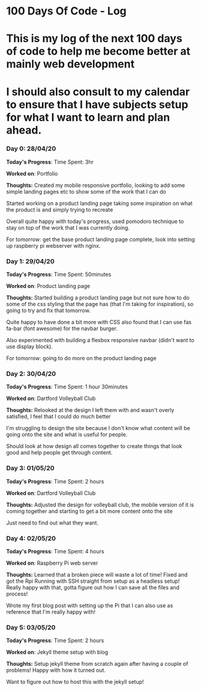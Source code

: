 # 100 Days Of Code - Log
# This is my log of the next 100 days of code to help me become better at mainly web development
# I should also consult to my calendar to ensure that I have subjects setup for what I want to learn and plan ahead.

### Day 0: 28/04/20

**Today's Progress**: Time Spent: 3hr

**Worked on**: Portfolio

**Thoughts:** Created my mobile responsive portfolio, looking to add some simple landing pages etc to show some of the work that I can do

Started working on a product landing page taking some inspiration on what the product is and simply trying to recreate

Overall quite happy with today's progress, used pomodoro technique to stay on top of the work that I was currently doing.

For tomorrow: get the base product landing page complete, look into setting up raspberry pi webserver with nginx.

### Day 1: 29/04/20

**Today's Progress**: Time Spent: 50minutes

**Worked on**: Product landing page

**Thoughts:** Started building a product landing page but not sure how to do some of the css styling that the page has (that I'm taking for inspiration), so going to try and fix that tomorrow.

Quite happy to have done a bit more with CSS also found that I can use fas fa-bar (font awesome) for the navbar burger.

Also experimented with building a flexbox responsive navbar (didn't want to use display block).

For tomorrow: going to do more on the product landing page

### Day 2: 30/04/20

**Today's Progress**: Time Spent: 1 hour 30minutes

**Worked on**: Dartford Volleyball Club

**Thoughts:** Relooked at the design I left them with and wasn't overly satisfied, I feel that I could do much better

I'm struggling to design the site because I don't know what content will be going onto the site and what is useful for people.

Should look at how design all comes together to create things that look good and help people get through content.

### Day 3: 01/05/20

**Today's Progress**: Time Spent: 2 hours

**Worked on**: Dartford Volleyball Club

**Thoughts:** Adjusted the design for volleyball club, the mobile version of it is coming together and starting to get a bit more content onto the site

Just need to find out what they want.

### Day 4: 02/05/20

**Today's Progress**: Time Spent: 4 hours

**Worked on**: Raspberry Pi web server

**Thoughts:** Learned that a broken piece will waste a lot of time!
Fixed and got the Rpi Running with SSH straight from setup as a headless setup! Really happy with that, gotta figure out how I can save all the files and process!

Wrote my first blog post with setting up the Pi that I can also use as reference that I'm really happy with!

### Day 5: 03/05/20

**Today's Progress**: Time Spent: 2 hours

**Worked on**: Jekyll theme setup with blog

**Thoughts:** Setup jekyll theme from scratch again after having a couple of problems! Happy with how it turned out.

Want to figure out how to host this with the jekyll setup!